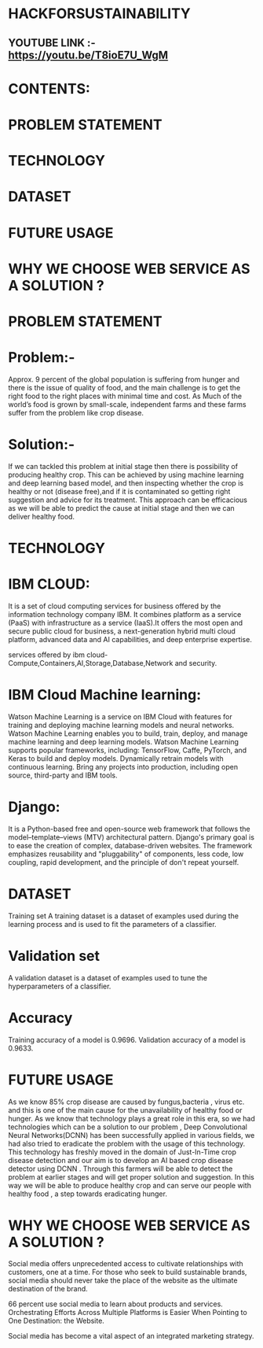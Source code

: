 # HACKFORSUSTAINABILITY

## YOUTUBE LINK :- https://youtu.be/T8ioE7U_WgM

# CONTENTS:
   # PROBLEM STATEMENT
   # TECHNOLOGY
  # DATASET
  # FUTURE USAGE
  # WHY WE CHOOSE WEB SERVICE AS A SOLUTION ?
   
# PROBLEM STATEMENT   
# Problem:- 
Approx. 9 percent of the global population is suffering from hunger and there is the issue of quality of food, and the main challenge is to get the right food to the right places with minimal time and cost. 
As Much of the world’s food is grown by small-scale, independent farms and these farms suffer from the problem like crop disease. 

# Solution:- 
If we can tackled this problem at initial stage then there is possibility of producing healthy crop. 
This can be achieved by using machine learning and deep learning based model, and then inspecting whether the crop is healthy or not (disease free),and if it is contaminated so getting right suggestion and advice for its treatment. 
This approach can be efficacious as we will be able to predict the cause at initial stage and then we can deliver healthy food.

# TECHNOLOGY

# IBM CLOUD:

It  is a set of cloud computing services for business offered by the information technology company IBM. It combines platform as a service (PaaS) with infrastructure as a service (IaaS).It offers the most open and secure public cloud for business, a next-generation hybrid multi cloud platform, advanced data and AI capabilities, and deep enterprise expertise.

services offered by ibm cloud-
Compute,Containers,AI,Storage,Database,Network and security.


# IBM Cloud Machine learning:

Watson Machine Learning is a service on IBM Cloud with features for training and deploying machine learning models and neural networks. 
Watson Machine Learning enables you to build, train, deploy, and manage machine learning and deep learning models.
Watson Machine Learning supports popular frameworks, including: TensorFlow, Caffe, PyTorch, and Keras to build and deploy models.
Dynamically retrain models with continuous learning.
Bring any projects into production, including open source, third-party and IBM tools.


# Django:
It is a Python-based free and open-source web framework that follows the model–template–views (MTV) architectural pattern.
Django's primary goal is to ease the creation of complex, database-driven websites.
The framework emphasizes reusability and "pluggability" of components, less code, low coupling, rapid development, and the principle of don't repeat yourself.

# DATASET
Training set
A training dataset is a dataset of examples used during the learning process and is used to fit the parameters of a classifier.

# Validation set 
A validation dataset is a dataset of examples used to tune the hyperparameters of a classifier.

# Accuracy
Training accuracy of a model is 0.9696.
Validation accuracy of a model is 0.9633.

# FUTURE USAGE

As we know 85% crop disease are caused by fungus,bacteria , virus etc. and this is one of the main cause for the unavailability of healthy food or hunger.
As we know that technology plays a great role in this era, so we had technologies which can be a solution to our problem , Deep Convolutional Neural Networks(DCNN) has been successfully applied in various fields, we had also tried to eradicate the problem with the usage of this technology. 
This technology has freshly moved in the domain of Just-In-Time crop disease detection and our aim is to develop an AI based crop disease detector using DCNN .
Through this farmers will be able to detect the problem at earlier stages and will get proper solution and suggestion.
In this way we will be able to produce healthy crop and can serve our people with healthy food , a step towards eradicating hunger.  

# WHY WE CHOOSE WEB SERVICE AS A SOLUTION ?
Social media offers unprecedented access to cultivate relationships with customers, one at a time. For those who seek to build sustainable brands, social media should never take the place of the website as the ultimate destination of the brand.

66 percent use social media to learn about products and services.
Orchestrating Efforts Across Multiple Platforms is Easier When Pointing to One Destination: the Website.

Social media has become a vital aspect of an integrated marketing strategy.










   

